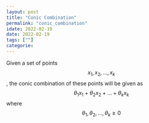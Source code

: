 ```yaml
--- 
layout: post
title: "Conic Combination"
permalink: "conic_combination"
idate: 2022-02-19
date: 2022-02-19
tags: [""]
categorie:
---
```


Given a set of points $$x_1, x_2, \dots, x_k$$, the conic combination of these
points will be given as $$\theta_1 x_1 + \theta_2 x_2 + \dots + \theta_k x_k$$
where $$\theta_1, \theta_2, \dots, \theta_k \geq 0$$


